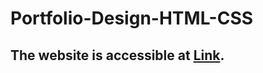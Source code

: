# Portfolio-Design-HTML-CSS

## The website is accessible at [Link](https://rishiirajanand.github.io/Portfolio-Design-HTML-CSS/).